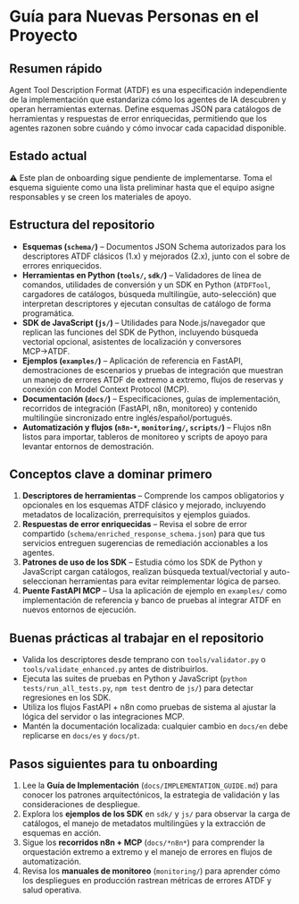 # Guía para Nuevas Personas en el Proyecto

## Resumen rápido
Agent Tool Description Format (ATDF) es una especificación independiente de la implementación que estandariza cómo los agentes de IA descubren y operan herramientas externas. Define esquemas JSON para catálogos de herramientas y respuestas de error enriquecidas, permitiendo que los agentes razonen sobre cuándo y cómo invocar cada capacidad disponible.

## Estado actual
⚠️ Este plan de onboarding sigue pendiente de implementarse. Toma el esquema siguiente como una lista preliminar hasta que el equipo asigne responsables y se creen los materiales de apoyo.

## Estructura del repositorio
- **Esquemas (`schema/`)** – Documentos JSON Schema autorizados para los descriptores ATDF clásicos (1.x) y mejorados (2.x), junto con el sobre de errores enriquecidos.
- **Herramientas en Python (`tools/`, `sdk/`)** – Validadores de línea de comandos, utilidades de conversión y un SDK en Python (`ATDFTool`, cargadores de catálogos, búsqueda multilingüe, auto-selección) que interpretan descriptores y ejecutan consultas de catálogo de forma programática.
- **SDK de JavaScript (`js/`)** – Utilidades para Node.js/navegador que replican las funciones del SDK de Python, incluyendo búsqueda vectorial opcional, asistentes de localización y conversores MCP→ATDF.
- **Ejemplos (`examples/`)** – Aplicación de referencia en FastAPI, demostraciones de escenarios y pruebas de integración que muestran un manejo de errores ATDF de extremo a extremo, flujos de reservas y conexión con Model Context Protocol (MCP).
- **Documentación (`docs/`)** – Especificaciones, guías de implementación, recorridos de integración (FastAPI, n8n, monitoreo) y contenido multilingüe sincronizado entre inglés/español/portugués.
- **Automatización y flujos (`n8n-*`, `monitoring/`, `scripts/`)** – Flujos n8n listos para importar, tableros de monitoreo y scripts de apoyo para levantar entornos de demostración.

## Conceptos clave a dominar primero
1. **Descriptores de herramientas** – Comprende los campos obligatorios y opcionales en los esquemas ATDF clásico y mejorado, incluyendo metadatos de localización, prerrequisitos y ejemplos guiados.
2. **Respuestas de error enriquecidas** – Revisa el sobre de error compartido (`schema/enriched_response_schema.json`) para que tus servicios entreguen sugerencias de remediación accionables a los agentes.
3. **Patrones de uso de los SDK** – Estudia cómo los SDK de Python y JavaScript cargan catálogos, realizan búsqueda textual/vectorial y auto-seleccionan herramientas para evitar reimplementar lógica de parseo.
4. **Puente FastAPI MCP** – Usa la aplicación de ejemplo en `examples/` como implementación de referencia y banco de pruebas al integrar ATDF en nuevos entornos de ejecución.

## Buenas prácticas al trabajar en el repositorio
- Valida los descriptores desde temprano con `tools/validator.py` o `tools/validate_enhanced.py` antes de distribuirlos.
- Ejecuta las suites de pruebas en Python y JavaScript (`python tests/run_all_tests.py`, `npm test` dentro de `js/`) para detectar regresiones en los SDK.
- Utiliza los flujos FastAPI + n8n como pruebas de sistema al ajustar la lógica del servidor o las integraciones MCP.
- Mantén la documentación localizada: cualquier cambio en `docs/en` debe replicarse en `docs/es` y `docs/pt`.

## Pasos siguientes para tu onboarding
1. Lee la **Guía de Implementación** (`docs/IMPLEMENTATION_GUIDE.md`) para conocer los patrones arquitectónicos, la estrategia de validación y las consideraciones de despliegue.
2. Explora los **ejemplos de los SDK** en `sdk/` y `js/` para observar la carga de catálogos, el manejo de metadatos multilingües y la extracción de esquemas en acción.
3. Sigue los **recorridos n8n + MCP** (`docs/*n8n*`) para comprender la orquestación extremo a extremo y el manejo de errores en flujos de automatización.
4. Revisa los **manuales de monitoreo** (`monitoring/`) para aprender cómo los despliegues en producción rastrean métricas de errores ATDF y salud operativa.
